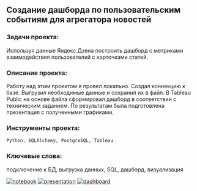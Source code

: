 ## Создание дашборда по пользовательским событиям для агрегатора новостей

### Задачи проекта:
Используя данные Яндекс.Дзена построить дашборд с метриками взаимодействия пользователей с карточками статей.

### Описание проекта:
Работу над этим проектом я провел локально. Создал коннекцию к базе.
Выгрузил необходимые данные и сохранил их в файл.
В Tableau Public на основе файла сформировал дашборд в соответствии с техническим заданием.
По результатам была подготовлена презентация с полученными графиками.

### Инструменты проекта:
<code>Python, SQLAlchemy, PostgreSQL, Tableau</code>

### Ключевые слова:
подключение к БД, выгрузка данных, SQL, дашборд, визуализация

[![notebook](https://custom-icon-badges.herokuapp.com/badge/Notebook-24292f.svg?logo=jupyter&style=for-the-badge)](https://github.com/dmitrylgdsl/yandex-practikum-da-projects/blob/main/project11_dashbord-zen-yandex/connect_db.ipynb)
[![presentation](https://custom-icon-badges.herokuapp.com/badge/Presentation-24292f.svg?logo=adobeacrobatreader&style=for-the-badge&logoColor=f40f02)](https://github.com/dmitrylgdsl/yandex-practikum-da-projects/blob/main/project11_dashbord-zen-yandex/zen-yandex.pdf)
[![dashboard](https://custom-icon-badges.herokuapp.com/badge/Dashboard-24292f.svg?logo=tableau&style=for-the-badge)](https://public.tableau.com/app/profile/dmitrii.gorbachev/viz/Zen_YandexDashboard_16511516859270/DashboarsZen_Yandex)

